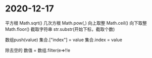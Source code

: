 # 2020-12-17
平方根
    Math.sqrt()
几次方根
    Math.pow(,)
向上取整
    Math.ceil()
向下取整
    Math.floor()
截取字符串
    str.substr(开始下标，截取个数)

数组push(value)
集合.["index"] = value
集合.index = value

除去空的
    数值 = 数组.filter(e=>!!e
